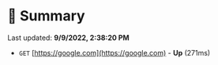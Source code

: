 # 📖 Summary
Last updated: **9/9/2022, 2:38:20 PM**

- `GET` [https://google.com](https://google.com) - **Up** (271ms)

